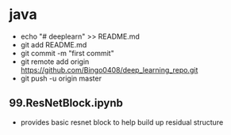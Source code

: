 # java

+ echo "# deeplearn" >> README.md
+ git add README.md
+ git commit -m "first commit"
+ git remote add origin https://github.com/Bingo0408/deep_learning_repo.git
+ git push -u origin master

## 99.ResNetBlock.ipynb
+ provides basic resnet block to help build up residual structure
